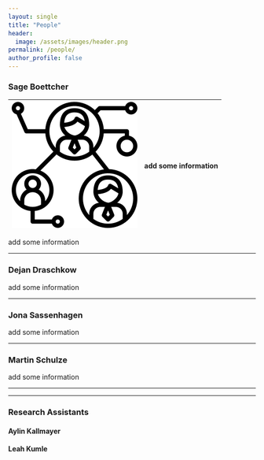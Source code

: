 ```yaml
---
layout: single
title: "People"
header: 
  image: /assets/images/header.png
permalink: /people/
author_profile: false
---
```


### Sage Boettcher

![people Logo](/assets/images/people_small.png) | add some information
------------ | -------------

add some information

***

### Dejan Draschkow

add some information

***

### Jona Sassenhagen 

add some information

***

### Martin Schulze

add some information


***
***

### Research Assistants 

#### Aylin Kallmayer

#### Leah Kumle
